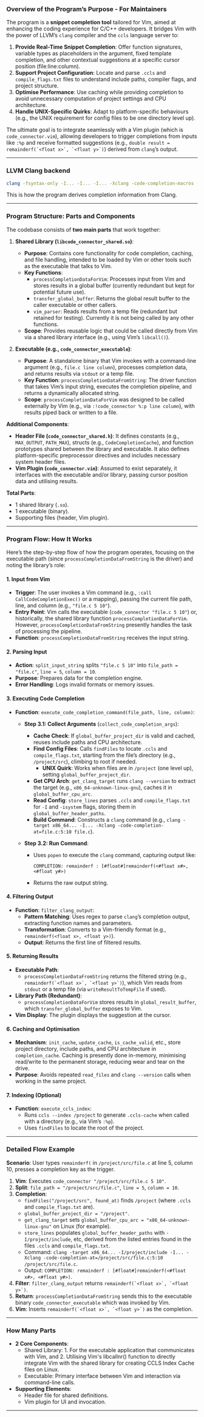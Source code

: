 ### Overview of the Program’s Purpose - For Maintainers

The program is a **snippet completion tool** tailored for Vim, aimed at enhancing the coding experience for C/C++ developers. It bridges Vim with the power of LLVM’s `clang` compiler and the `ccls` language server to:

1. **Provide Real-Time Snippet Completion**: Offer function signatures, variable types as placeholders in the argument, fixed template completion, and other contextual suggestions at a specific cursor position (file:line:column).
2. **Support Project Configuration**: Locate and parse `.ccls` and `compile_flags.txt` files to understand include paths, compiler flags, and project structure.
3. **Optimise Performance**: Use caching while providing completion to avoid unnecessary computation of project settings and CPU architecture.
4. **Handle UNIX-Specific Quirks**: Adapt to platform-specific behaviours (e.g., the UNIX requirement for config files to be one directory level up).

The ultimate goal is to integrate seamlessly with a Vim plugin (which is `code_connector.vim`), allowing developers to trigger completions from inputs like `:%p` and receive formatted suggestions (e.g., ```double result = remainderf(`<float x>`, `<float y>`)```) derived from `clang`’s output.

---

### LLVM Clang backend

```bash
clang -fsyntax-only -I... -I... -I... -Xclang -code-completion-macros -Xclang -code-completion-at=file.c:32:5 file.c
```

This is how the program derives completion information from Clang.

---

### Program Structure: Parts and Components

The codebase consists of **two main parts** that work together:

1. **Shared Library (`libcode_connector_shared.so`)**:
   
   - **Purpose**: Contains core functionality for code completion, caching, and file handling, intended to be loaded by Vim or other tools such as the executable that talks to Vim.
   - **Key Functions**:
     - `processCompletionDataForVim`: Processes input from Vim and stores results in a global buffer (currently redundant but kept for potential future use).
     - `transfer_global_buffer`: Returns the global result buffer to the caller executable or other callers.
     - `vim_parser`: Reads results from a temp file (redundant but retained for testing). Currently it is not being called by any other functions.
   - **Scope**: Provides reusable logic that could be called directly from Vim via a shared library interface (e.g., using Vim’s `libcall()`).

2. **Executable (e.g., `code_connector_executable`)**:
   
   - **Purpose**: A standalone binary that Vim invokes with a command-line argument (e.g., `file.c line column`), processes completion data, and returns results via `stdout` or a temp file.
   - **Key Function**: `processCompletionDataFromString`: The driver function that takes Vim’s input string, executes the completion pipeline, and returns a dynamically allocated string.
   - **Scope**: `processCompletionDataForVim`  was designed to be called externally by Vim (e.g., via `:!code_connector %:p line column`), with results piped back or written to a file.

**Additional Components**:

- **Header File (`code_connector_shared.h`)**: It defines constants (e.g., `MAX_OUTPUT`, `PATH_MAX`), structs (e.g., `CodeCompletionCache`), and function prototypes shared between the library and executable. It also defines platform-specific preprocessor directives and includes necessary system header files.
- **Vim Plugin (`code_connector.vim`)**: Assumed to exist separately, it interfaces with the executable and/or library, passing cursor position data and utilising results.

**Total Parts**: 

- 1 shared library (`.so`).
- 1 executable (binary).
- Supporting files (header, Vim plugin).

---

### Program Flow: How It Works

Here’s the step-by-step flow of how the program operates, focusing on the executable path (since `processCompletionDataFromString` is the driver) and noting the library’s role:

#### 1. **Input from Vim**

- **Trigger**: The user invokes a Vim command (e.g., `:call CallCodeCompletionExec()` or a mapping), passing the current file path, line, and column (e.g., `"file.c 5 10"`).
- **Entry Point**: Vim calls the executable (`code_connector "file.c 5 10"`) or, historically, the shared library function `processCompletionDataForVim`. However, `processCompletionDataFromString` presently handles the task of processing the pipeline.
- **Function**: `processCompletionDataFromString` receives the input string.

#### 2. **Parsing Input**

- **Action**: `split_input_string` splits `"file.c 5 10"` into `file_path = "file.c"`, `line = 5`, `column = 10`.
- **Purpose**: Prepares data for the completion engine.
- **Error Handling**: Logs invalid formats or memory issues.

#### 3. **Executing Code Completion**

- **Function**: `execute_code_completion_command(file_path, line, column)`:
  
  - **Step 3.1: Collect Arguments** (`collect_code_completion_args`):
    
    - **Cache Check**: If `global_buffer_project_dir` is valid and cached, reuses include paths and CPU architecture.
    - **Find Config Files**: Calls `findFiles` to locate `.ccls` and `compile_flags.txt`, starting from the file’s directory (e.g., `/project/src`), climbing to root if needed.
      - **UNIX Quirk**: Works when files are in `/project` (one level up), setting `global_buffer_project_dir`.
    - **Get CPU Arch**: `get_clang_target` runs `clang --version` to extract the target (e.g., `x86_64-unknown-linux-gnu`), caches it in `global_buffer_cpu_arc`.
    - **Read Config**: `store_lines` parses `.ccls` and `compile_flags.txt` for `-I` and `-isystem` flags, storing them in `global_buffer_header_paths`.
    - **Build Command**: Constructs a `clang` command (e.g., `clang -target x86_64... -I... -Xclang -code-completion-at=file.c:5:10 file.c`).
  
  - **Step 3.2: Run Command**:
    
    - Uses `popen` to execute the `clang` command, capturing output like:
      
      ```
      COMPLETION: remainderf : [#float#]remainderf(<#float x#>, <#float y#>)
      ```
    
    - Returns the raw output string.

#### 4. **Filtering Output**

- **Function**: `filter_clang_output`:
  - **Pattern Matching**: Uses regex to parse `clang`’s completion output, extracting function names and parameters.
  - **Transformation**: Converts to a Vim-friendly format (e.g., `remainderf(<float x>, <float y>)`).
  - **Output**: Returns the first line of filtered results.

#### 5. **Returning Results**

- **Executable Path**:
  - `processCompletionDataFromString` returns the filtered string (e.g., ```remainderf(`<float x>`, `<float y>`)```), which Vim reads from `stdout` or a temp file (via `writeResultToTempFile` if used).
- **Library Path (Redundant)**:
  - `processCompletionDataForVim` stores results in `global_result_buffer`, which `transfer_global_buffer` exposes to Vim.
- **Vim Display**: The plugin displays the suggestion at the cursor.

#### 6. **Caching and Optimisation**

- **Mechanism**: `init_cache`, `update_cache`, `is_cache_valid`, etc., store project directory, include paths, and CPU architecture in `completion_cache`. Caching is presently done in-memory, minimising read/write to the permanent storage, reducing wear and tear on the drive.
- **Purpose**: Avoids repeated `read_files` and `clang --version` calls when working in the same project.

#### 7. **Indexing (Optional)**

- **Function**: `execute_ccls_index`:
  - Runs `ccls --index /project` to generate `.ccls-cache` when called with a directory (e.g., via Vim’s `:%p`).
  - Uses `findFiles` to locate the root of the project.

---

### Detailed Flow Example

**Scenario**: User types `remainderf(` in `/project/src/file.c` at line 5, column 10, presses a completion key as the trigger.

1. **Vim**: Executes `code_connector "/project/src/file.c 5 10"`.
2. **Split**: `file_path = "/project/src/file.c"`, `line = 5`, `column = 10`.
3. **Completion**:
   - `findFiles("/project/src", found_at)` finds `/project` (where `.ccls` and `compile_flags.txt` are).
   - `global_buffer_project_dir = "/project"`.
   - `get_clang_target` sets `global_buffer_cpu_arc = "x86_64-unknown-linux-gnu"` on Linux (for example).
   - `store_lines` populates `global_buffer_header_paths` with `-I/project/include`, etc, derived from the listed entries found in the files `.ccls` and `compile_flags.txt`.
   - Command: `clang -target x86_64... -I/project/include -I... -Xclang -code-completion-at=/project/src/file.c:5:10 /project/src/file.c`.
   - Output: `COMPLETION: remainderf : [#float#]remainderf(<#float x#>, <#float y#>)`.
4. **Filter**: `filter_clang_output` returns ```remainderf(`<float x>`, `<float y>`)```.
5. **Return**: `processCompletionDataFromString` sends this to the executable binary `code_connector_executable` which was invoked by Vim.
6. **Vim**: Inserts ```remainderf(`<float x>`, `<float y>`)``` as the completion.

---

### How Many Parts

- **2 Core Components**:
  - Shared Library: 1. For the executable application that communicates with Vim, and 2. Utilising Vim's libcallnr() function to directly integrate Vim with the shared library for creating CCLS Index Cache files on Linux.
  - Executable: Primary interface between Vim and interaction via command-line calls.
- **Supporting Elements**:
  - Header file for shared definitions.
  - Vim plugin for UI and invocation.

---
